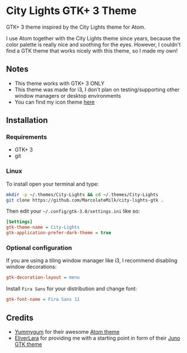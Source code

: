 # City Lights GTK+ 3 Theme

GTK+ 3 theme inspired by the City Lights theme for Atom.

I use Atom together with the City Lights theme since years, because the color palette is really nice and soothing for the eyes. However, I couldn't find a GTK theme that works nicely with this theme, so I made my own!

## Notes

* This theme works with GTK+ 3 ONLY
* This theme was made for i3, I don't plan on testing/supporting other window managers or desktop environments
* You can find my icon theme [here](https://github.com/MarcolateMilk/city-lights-icons)

## Installation

### Requirements

* GTK+ 3
* git

### Linux

To install open your terminal and type:

```sh
mkdir -p ~/.themes/City-Lights && cd ~/.themes/City-Lights
git clone https://github.com/MarcolateMilk/city-lights-gtk .
```

Then edit your `~/.config/gtk-3.0/settings.ini` like so:

```ini
[Settings]
gtk-theme-name = City-Lights
gtk-application-prefer-dark-theme = true
```

### Optional configuration

If you are using a tiling window manager like i3, I recommend disabling window decorations:

```ini
gtk-decoration-layout = menu
```

Install `Fira Sans` for your distribution and change font:

```ini
gtk-font-name = Fira Sans 11
```

## Credits

* [Yummygum](https://github.com/Yummygum) for their awesome [Atom theme](https://github.com/Yummygum/city-lights-ui-atom)
* [EliverLara](https://github.com/EliverLara) for providing me with a starting point in form of their [Juno GTK theme](https://github.com/EliverLara/Juno)
